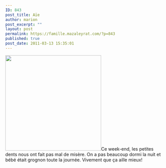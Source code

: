 ```yaml
---
ID: 843
post_title: Aïe
author: marion
post_excerpt: ""
layout: post
permalink: https://famille.mazaleyrat.com/?p=843
published: true
post_date: 2011-03-13 15:35:01
---
```

<a href="http://famille.mazaleyrat.com/wp-content/uploads/2011/03/DSC_0106-1.jpg"><img src="http://famille.mazaleyrat.com/wp-content/uploads/2011/03/DSC_0106-1-300x298.jpg" alt="" title=":-s" width="300" height="298" class="alignleft size-medium wp-image-844" /></a>Ce week-end, les petites dents nous ont fait pas mal de misère. On a pas beaucoup dormi la nuit et bébé était grognon toute la journée. Vivement que ça aille mieux!